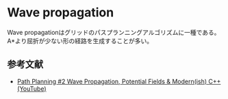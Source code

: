 # Wave propagation

Wave propagationはグリッドのパスプランニングアルゴリズムに一種である。A*より屈折が少ない形の経路を生成することが多い。

## 参考文献
- [Path Planning #2 Wave Propagation, Potential Fields & Modern(ish) C++ (YouTube)](https://www.youtube.com/watch?v=0ihciMKlcP8)